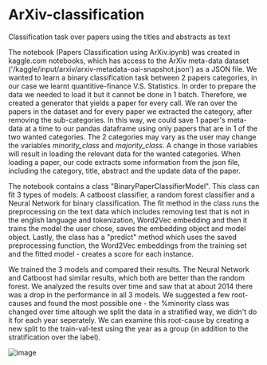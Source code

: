 # ArXiv-classification
Classification task over papers using the titles and abstracts as text

The notebook (Papers Classification using ArXiv.ipynb) was created in kaggle.com notebooks, which has access to the ArXiv meta-data dataset ('/kaggle/input/arxiv/arxiv-metadata-oai-snapshot.json') as a JSON file. We wanted to learn a binary classification task between 2 papers categories, in our case we learnt quantitive-finance V.S. Statistics.
In order to prepare the data we needed to load it but it cannot be done in 1 batch. Therefore, we created a generator that yields a paper for every call. We ran over the papers in the dataset and for every paper we extracted the category, after removing the sub-categories. In this way, we could save 1 paper's meta-data at a time to our pandas dataframe using only papers that are in 1 of the two wanted categories. The 2 categories may vary as the user may change the variables _minority_class_ and _majority_class_. A change in those variables will result in loading the relevant data for the wanted categories. When loading a paper, our code extracts some information from the json file, including the category, title, abstract and the update data of the paper.

The notebook contains a class "BinaryPaperClassifierModel". This class can fit 3 types of models: A catboost classifier, a random forest classifier and a Neural Network for binary classification. The fit method in the class runs the preprocessing on the text data which includes removing test that is not in the english language and tokenization, Word2Vec embedding and then it trains the model the user chose, saves the embedding object and model object. Lastly, the class has a "predict" method which uses the saved preprocessing function, the Word2Vec embeddings from the training set and the fitted model - creates a score for each instance.

We trained the 3 models and compared their results. The Neural Network and Catboost had similar results, which both are better than the random forest.
We analyzed the results over time and saw that at about 2014 there was a drop in the performance in all 3 models. We suggested a few root-causes and found the most possible one - the %minority class was changed over time altough we split the data in a stratified way, we didn't do it for each year seperately. We can examine this root-cause by creating a new split to the train-val-test using the year as a group (in addition to the stratification over the label).


![image](https://github.com/MatanBendak/ArXiv-classification/assets/58906443/b06df2b3-aad2-4826-ac6b-b001d273a561)
